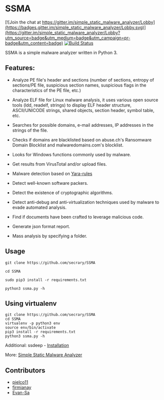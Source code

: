 # SSMA

[![Join the chat at https://gitter.im/simple_static_malware_analyzer/Lobby](https://badges.gitter.im/simple_static_malware_analyzer/Lobby.svg)](https://gitter.im/simple_static_malware_analyzer/Lobby?utm_source=badge&utm_medium=badge&utm_campaign=pr-badge&utm_content=badge)   [![Build Status](https://travis-ci.org/secrary/SSMA.svg?branch=master)](https://travis-ci.org/secrary/SSMA)

SSMA is a simple malware analyzer written in Python 3. 

## Features:
* Analyze PE file's header and sections (number of sections, entropy of sections/PE file, suspicious section names, suspicious flags in the characteristics of the PE file, etc.)

* Analyze ELF file for Linux malware analysis, it uses various open source tools (ldd, readelf, strings) to display ELF header structure, ASCII/UNICODE strings, shared objects, section header, symbol table, etc.

* Searches for possible domains, e-mail addresses, IP addresses in the strings of the file.

* Checks if domains are blacklisted based on abuse.ch's Ransomware Domain Blocklist and malwaredomains.com's blocklist.

* Looks for Windows functions commonly used by malware.

* Get results from VirusTotal and/or upload files.

* Malware detection based on [Yara-rules](https://virustotal.github.io/yara/)

* Detect well-known software packers.

* Detect the existence of cryptographic algorithms.

* Detect anti-debug and anti-virtualization techniques used by malware to evade automated analysis.

* Find if documents have been crafted to leverage malicious code.

* Generate json format report.

* Mass analysis by specifying a folder.

## Usage
```
git clone https://github.com/secrary/SSMA

cd SSMA

sudo pip3 install -r requirements.txt

python3 ssma.py -h
```

## Using virtualenv
```
git clone https://github.com/secrary/SSMA
cd SSMA
virtualenv -p python3 env
source env/bin/activate
pip3 install -r requirements.txt
python3 ssma.py -h
```

Additional:
  ssdeep - [Installation](https://python-ssdeep.readthedocs.io/en/latest/installation.html)

More: [Simple Static Malware Analyzer](https://secrary.com/SSMA)


## Contributors
* [pielco11](https://github.com/pielco11)
* [firmianay](https://github.com/firmianay)
* [Evan-Sa](https://github.com/Evan-Sa)
